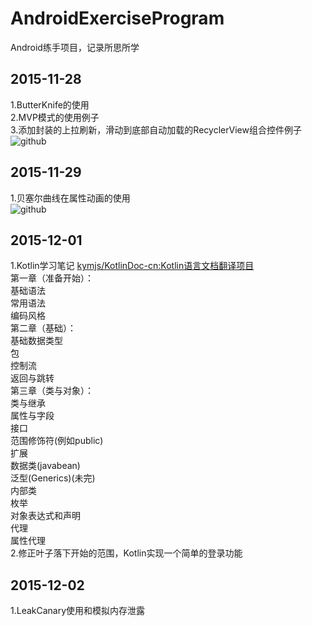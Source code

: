 # AndroidExerciseProgram
Android练手项目，记录所思所学

## 2015-11-28<br> 
1.ButterKnife的使用<br> 
2.MVP模式的使用例子<br> 
3.添加封装的上拉刷新，滑动到底部自动加载的RecyclerView组合控件例子<br>
![github](http://raw.github.com/oubowu/AndroidExerciseProgram/master/ExerciseProgram/images/recyclerview.gif)<br>

## 2015-11-29<br>
1.贝塞尔曲线在属性动画的使用<br>
![github](http://raw.github.com/oubowu/AndroidExerciseProgram/master/ExerciseProgram/images/tree.gif)<br>

## 2015-12-01<br>
1.Kotlin学习笔记 [kymjs/KotlinDoc-cn:Kotlin语言文档翻译项目](https://github.com/kymjs/KotlinDoc-cn)<br>
第一章（准备开始）：<br>
基础语法<br>
常用语法<br>
编码风格<br>
第二章（基础）：<br>
基础数据类型<br>
包<br>
控制流<br>
返回与跳转<br>
第三章（类与对象）：<br>
类与继承<br>
属性与字段<br>
接口<br>
范围修饰符(例如public)<br>
扩展<br>
数据类(javabean)<br>
泛型(Generics)(未完)<br>
内部类<br>
枚举<br>
对象表达式和声明<br>
代理<br>
属性代理<br>
2.修正叶子落下开始的范围，Kotlin实现一个简单的登录功能<br>

## 2015-12-02<br>
1.LeakCanary使用和模拟内存泄露<br>

